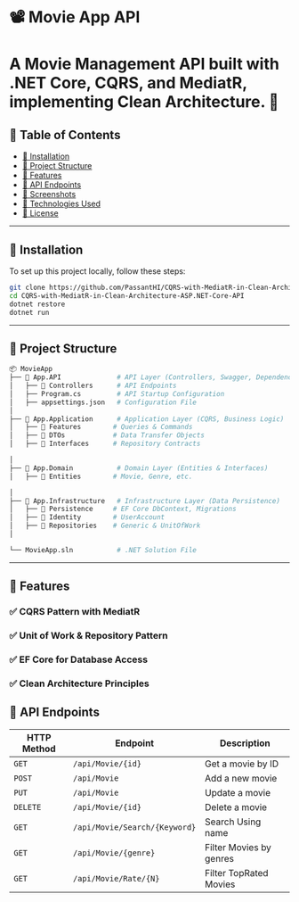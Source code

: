 # 📽 Movie App API
# A Movie Management API built with .NET Core, CQRS, and MediatR, implementing Clean Architecture. 🚀

## 📖 Table of Contents  
- [🔧 Installation](#-installation)  
- [📂 Project Structure](#-project-structure)  
- [🚀 Features](#-features)  
- [📜 API Endpoints](#-api-endpoints)  
- [📸 Screenshots](#-screenshots)  
- [📌 Technologies Used](#-technologies-used)  
- [📄 License](#-license)  

---

## 🔧 Installation  
To set up this project locally, follow these steps:  

```bash
git clone https://github.com/PassantHI/CQRS-with-MediatR-in-Clean-Architecture-ASP.NET-Core-API.git
cd CQRS-with-MediatR-in-Clean-Architecture-ASP.NET-Core-API
dotnet restore
dotnet run
```

---

## 📁 Project Structure

```bash
📦 MovieApp
├── 📁 App.API              # API Layer (Controllers, Swagger, Dependency Injection)
│   ├── 📁 Controllers      # API Endpoints
│   ├── Program.cs         # API Startup Configuration
│   ├── appsettings.json   # Configuration File
│
├── 📁 App.Application      # Application Layer (CQRS, Business Logic)
│   ├── 📁 Features        # Queries & Commands
│   ├── 📁 DTOs            # Data Transfer Objects
│   ├── 📁 Interfaces      # Repository Contracts

│
├── 📁 App.Domain           # Domain Layer (Entities & Interfaces)
│   ├── 📁 Entities        # Movie, Genre, etc.

│
├── 📁 App.Infrastructure   # Infrastructure Layer (Data Persistence)
│   ├── 📁 Persistence     # EF Core DbContext, Migrations
│   ├── 📁 Identity        # UserAccount
│   ├── 📁 Repositories    # Generic & UnitOfWork
│

└── MovieApp.sln           # .NET Solution File
```

---



## 🚀 Features

### ✅ CQRS Pattern with MediatR
### ✅ Unit of Work & Repository Pattern
### ✅ EF Core for Database Access
### ✅ Clean Architecture Principles


## 📜 API Endpoints 

| HTTP Method | Endpoint | Description |
|------------|---------|-------------|
| `GET`      | `/api/Movie/{id}` | Get a movie by ID |
| `POST`     | `/api/Movie` | Add a new movie |
| `PUT`      | `/api/Movie` | Update a movie |
| `DELETE`   | `/api/Movie/{id}` | Delete a movie |
| `GET`      | `/api/Movie/Search/{Keyword}` | Search Using name |
| `GET`      | `/api/Movie/{genre}` | Filter Movies by genres |
| `GET`      | `/api/Movie/Rate/{N}` | Filter TopRated Movies |








